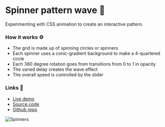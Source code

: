 # Spinner pattern wave 🍃

Experimenting with CSS animation to create an interactive pattern. 

### How it works ⚙️
- The grid is made up of spinning circles or spinners
- Each spinner uses a conic-gradient background to make a 4-quartered circle
- Each 360 degree rotation goes from transitions from 0 to 1 in opacity
- The varied delay creates the wave effect
- The overall speed is controlled by the slider

### Links 🔗

+ [Live demo](https://css-conic-gradient-spinner-pattern-wave.rolandjlevy.repl.co/)
+ [Source code](https://replit.com/@RolandJLevy/css-conic-gradient-spinner-pattern-wave)
+ [Github repo](https://github.com/rolandjlevy/css-conic-gradient-spinner-pattern-wave)

![Spinners](https://github.com/)